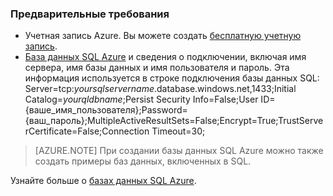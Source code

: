 ### Предварительные требования

- Учетная запись Azure. Вы можете создать [бесплатную учетную запись](https://azure.microsoft.com/free).
- [База данных SQL Azure](../articles/sql-database/sql-database-get-started.md) и сведения о подключении, включая имя сервера, имя базы данных и имя пользователя и пароль. Эта информация используется в строке подключения базы данных SQL: Server=tcp:*yoursqlservername*.database.windows.net,1433;Initial Catalog=*yourqldbname*;Persist Security Info=False;User ID={ваше\_имя\_пользователя};Password={ваш\_пароль};MultipleActiveResultSets=False;Encrypt=True;TrustServerCertificate=False;Connection Timeout=30;

> [AZURE.NOTE] При создании базы данных SQL Azure можно также создать примеры баз данных, включенных в SQL.

Узнайте больше о [базах данных SQL Azure](https://azure.microsoft.com/services/sql-database).

<!---HONumber=AcomDC_0720_2016-->